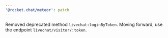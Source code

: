 ```yaml
---
'@rocket.chat/meteor': patch
---
```


Removed deprecated method `livechat:loginByToken`. Moving forward, use the endpoint `livechat/visitor/:token`.
